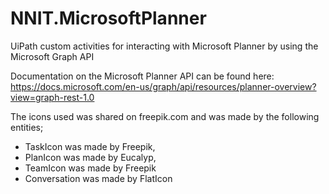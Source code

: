 # NNIT.MicrosoftPlanner
UiPath custom activities for interacting with Microsoft Planner by using the Microsoft Graph API

Documentation on the Microsoft Planner API can be found here: https://docs.microsoft.com/en-us/graph/api/resources/planner-overview?view=graph-rest-1.0 

The icons used was shared on freepik.com and was made by the following entities; 
- TaskIcon was made by Freepik,  
- PlanIcon was made by Eucalyp,
- TeamIcon was made by Freepik
- Conversation was made by FlatIcon
